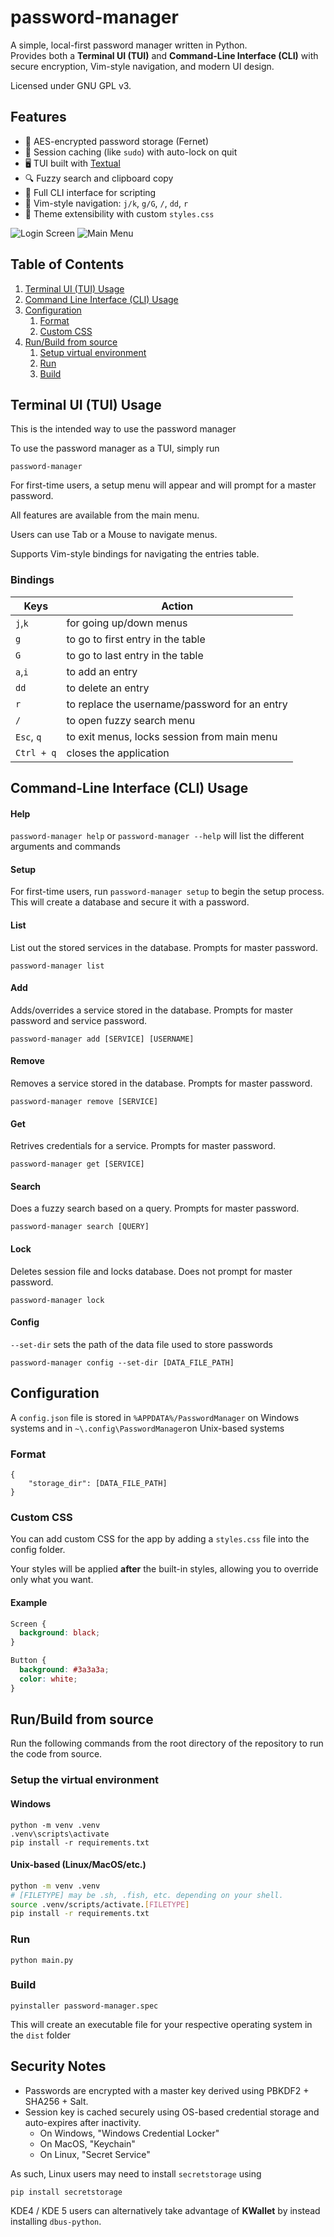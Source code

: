 # password-manager
A simple, local-first password manager written in Python.  
Provides both a **Terminal UI (TUI)** and **Command-Line Interface (CLI)** with secure encryption, Vim-style navigation, and modern UI design.

Licensed under GNU GPL v3.

## Features

- 🔐 AES-encrypted password storage (Fernet)
- 🧠 Session caching (like `sudo`) with auto-lock on quit
- 🖥️ TUI built with [Textual](https://github.com/Textualize/textual)
- 🔍 Fuzzy search and clipboard copy
- 🧪 Full CLI interface for scripting
- 🧩 Vim-style navigation: `j/k`, `g/G`, `/`, `dd`, `r`
- 🎨 Theme extensibility with custom `styles.css`

![Login Screen](assets/login.png)
![Main Menu](assets/mainmenu.png)

## Table of Contents
1. [Terminal UI (TUI) Usage](#terminal-ui-tui-usage)
2. [Command Line Interface (CLI) Usage](#command-line-interface-cli-usage)
3. [Configuration](#config-file)
    1. [Format](#format)
    2. [Custom CSS](#custom-css)
4. [Run/Build from source](#runbuild-from-source)
    1. [Setup virtual environment](#setup-the-virtual-environment)
    2. [Run](#run)
    3. [Build](#build)

## Terminal UI (TUI) Usage

This is the intended way to use the password manager

To use the password manager as a TUI, simply run
```
password-manager
```
For first-time users, a setup menu will appear and will prompt for a master password. 

All features are available from the main menu.

Users can use Tab or a Mouse to navigate menus.

Supports Vim-style bindings for navigating the entries table.

### Bindings

| Keys | Action |
|------|--------|
| `j`,`k` | for going up/down menus |
`g` | to go to first entry in the table
`G`| to go to last entry in the table
`a`,`i` | to add an entry
`dd`| to delete an entry
`r` | to replace the username/password for an entry
`/` | to open fuzzy search menu
`Esc`, `q` | to exit menus, locks session from main menu
`Ctrl + q` | closes the application


## Command-Line Interface (CLI) Usage

#### Help

`password-manager help` or `password-manager --help` will list the different arguments and commands

#### Setup

For first-time users, run `password-manager setup` to begin the setup process. This will create a database and secure it with a password.

#### List

List out the stored services in the database. Prompts for master password.

```
password-manager list
```

#### Add

Adds/overrides a service stored in the database. Prompts for master password and service password.

```
password-manager add [SERVICE] [USERNAME]
```

#### Remove

Removes a service stored in the database. Prompts for master password.

```
password-manager remove [SERVICE]
```

#### Get

Retrives credentials for a service. Prompts for master password.

```
password-manager get [SERVICE]
```

#### Search

Does a fuzzy search based on a query. Prompts for master password.

```
password-manager search [QUERY]
```

#### Lock

Deletes session file and locks database. Does not prompt for master password.

```
password-manager lock
```

#### Config

`--set-dir` sets the path of the data file used to store passwords

```
password-manager config --set-dir [DATA_FILE_PATH]
```

## Configuration

A `config.json` file is stored in `%APPDATA%/PasswordManager` on Windows systems and in `~\.config\PasswordManager`on Unix-based systems

### Format

```
{
    "storage_dir": [DATA_FILE_PATH]
}
```

### Custom CSS

You can add custom CSS for the app by adding a `styles.css` file into the config folder. 

Your styles will be applied **after** the built-in styles, allowing you to override only what you want.

#### Example

```css
Screen {
  background: black;
}

Button {
  background: #3a3a3a;
  color: white;
}
```

## Run/Build from source
Run the following commands from the root directory of the repository to run the code from source.

### Setup the virtual environment

#### Windows

```pwsh
python -m venv .venv
.venv\scripts\activate
pip install -r requirements.txt
```

#### Unix-based (Linux/MacOS/etc.)

```bash
python -m venv .venv
# [FILETYPE] may be .sh, .fish, etc. depending on your shell.
source .venv/scripts/activate.[FILETYPE]
pip install -r requirements.txt
```

### Run
```
python main.py
```

### Build
```
pyinstaller password-manager.spec
```

This will create an executable file for your respective operating system in the `dist` folder

## Security Notes

- Passwords are encrypted with a master key derived using PBKDF2 + SHA256 + Salt.
- Session key is cached securely using OS-based credential storage and auto-expires after inactivity.
    - On Windows, "Windows Credential Locker"
    - On MacOS, "Keychain"
    - On Linux, "Secret Service"

As such, Linux users may need to install `secretstorage` using
```
pip install secretstorage
```

KDE4 / KDE 5 users can alternatively take advantage of **KWallet** by instead installing `dbus-python`.